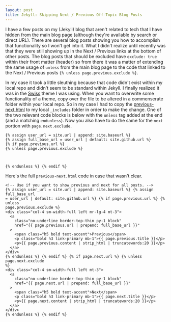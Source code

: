 ```yaml
---
layout: post
title: Jekyll: Skipping Next / Previous Off-Topic Blog Posts
---
```


I have a few posts on my (Jekyll) blog that aren't related to tech that I have hidden from the main blog page (although they're available by search or direct URL). There are several blog posts showing you how to accomplish that functionality so I won't get into it. What I didn't realize until recently was that they were still showing up in the Next / Previous links at the bottom of other posts. The blog posts that should be excluded have `exclude: true` within their front matter (header) so from there it was a matter of extending the same usage of `unless` from the main blog page to the code that linked to the Next / Previous posts `{% unless page.previous.exclude %}`.

In my case it took a little sleuthing because that code didn't exist within my local repo and didn't seem to be standard within Jekyll. I finally realized it was in the [Swiss]("https://github.com/broccolini/swiss") theme I was using. When you want to overwrite some functionality of a theme, copy over the file to be altered in a commenserate folder within your local repo. So in my case I had to copy the [previous-next.html]("https://github.com/broccolini/swiss/blob/cbf02071aff32c59030a55b0dadbe450eefa4aa3/_includes/previous-next.html") to my local `_includes` folder in order to make the change. One of the two relevant code blocks is below with the `unless` tag added at the end (and a matching `endunless`). Now you also have to do the same for the `next` portion with `page.next.exclude`.

```
{% assign user_url = site.url | append: site.baseurl %}
{% assign full_base_url = user_url | default: site.github.url %}
{% if page.previous.url %}
{% unless page.previous.exclude %}



{% endunless %} {% endif %}
```

Here's the full `previous-next.html` code in case that wasn't clear.

```
<!-- Use if you want to show previous and next for all posts. -->
{% assign user_url = site.url | append: site.baseurl %} {% assign full_base_url
= user_url | default: site.github.url %} {% if page.previous.url %} {% unless
page.previous.exclude %}
<div class="col-4 sm-width-full left mr-lg-4 mt-3">
  <a
    class="no-underline border-top-thin py-1 block"
    href="{{ page.previous.url | prepend: full_base_url }}"
  >
    <span class="h5 bold text-accent">Previous</span>
    <p class="bold h3 link-primary mb-1">{{ page.previous.title }}</p>
    <p>{{ page.previous.content | strip_html | truncatewords:20 }}</p>
  </a>
</div>
{% endunless %} {% endif %} {% if page.next.url %} {% unless page.next.exclude
%}
<div class="col-4 sm-width-full left mt-3">
  <a
    class="no-underline border-top-thin py-1 block"
    href="{{ page.next.url | prepend: full_base_url }}"
  >
    <span class="h5 bold text-accent">Next</span>
    <p class="bold h3 link-primary mb-1">{{ page.next.title }}</p>
    <p>{{ page.next.content | strip_html | truncatewords:20 }}</p>
  </a>
</div>
{% endunless %} {% endif %}
```

